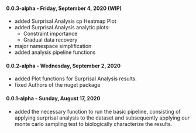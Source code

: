 #### 0.0.3-alpha - Friday, September 4, 2020 (WIP)
- added Surprisal Analysis cp Heatmap Plot
- added Surprisal Analysis analytic plots: 
  - Constraint importance
  - Gradual data recovery
- major namespace simplification
- added analysis pipeline functions

#### 0.0.2-alpha - Wednesday, September 2, 2020
- added Plot functions for Surprisal Analysis results.
- fixed Authors of the nuget package

#### 0.0.1-alpha - Sunday, August 17, 2020
- added the necessary function to run the basic pipeline, consisting of applying surprisal analysis to the dataset and subsequently applying our monte carlo sampling test to biologically characterize the results.